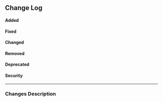 <!-- Bellow section will be used to automatically generate changelog, please do not modify HTML code structure -->
<h2>Change Log</h2>
<div id="change-log">
  <h4>Added</h4>
  <ul id="added">
    <!-- <li>Something that makes everything better</li> -->
  </ul> 
  <h4>Fixed</h4>  
  <ul id="fixed">
    <!-- <li>Something that wasn't working fine</li> -->
  </ul>
  <h4>Changed</h4>
  <ul id="changed">
    <!-- <li>Something into something new</li> -->
  </ul>  
  <h4>Removed</h4>
  <ul id="removed">
    <!-- <li>Something old or redundant</li> -->
  </ul>
  <h4>Deprecated</h4>
  <ul id="deprecated">
    <!-- <li>Something that is no more needed</li> -->
  </ul>  
  <h4>Security</h4> 
  <ul id="security">
    <!-- <li>Something that wasn't secure</li> -->
  </ul>     
</div>
<hr/> 

### Changes Description

<!-- Optional but nice to have changes description -->